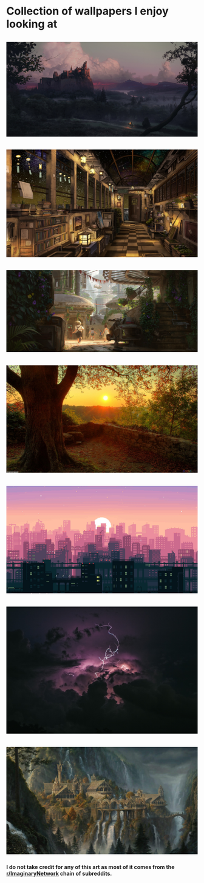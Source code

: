 # Collection of wallpapers I enjoy looking at

## ![Castle](castle-dusk.jpg)
## ![Indoors](indoors.jpg)
## ![Outdoor Greenery](outdoor-greenery.jpg)
## ![Tree](tree.jpg)
## ![City](cityWallpaper.png)
## ![Lightning](lightning.jpg)
## ![Rivendell](rivendell.jpg)

#### I do not take credit for any of this art as most of it comes from the [r/ImaginaryNetwork](https://reddit.com/r/ImaginaryNetwork/) chain of subreddits.
